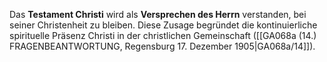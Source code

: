 
Das **Testament Christi** wird als **Versprechen des Herrn** verstanden, bei seiner Christenheit zu bleiben. Diese Zusage begründet die kontinuierliche spirituelle Präsenz Christi in der christlichen Gemeinschaft ([[GA068a (14.) FRAGENBEANTWORTUNG, Regensburg 17. Dezember 1905|GA068a/14]]).
